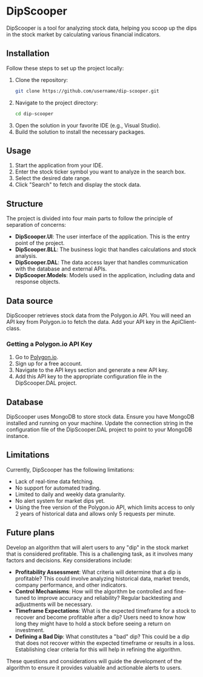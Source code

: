 # DipScooper

DipScooper is a tool for analyzing stock data, helping you scoop up the dips in the stock market by calculating various financial indicators.

## Installation

Follow these steps to set up the project locally:

1. Clone the repository:
    ```sh
    git clone https://github.com/username/dip-scooper.git
    ```
2. Navigate to the project directory:
    ```sh
    cd dip-scooper
    ```
3. Open the solution in your favorite IDE (e.g., Visual Studio).
4. Build the solution to install the necessary packages.

## Usage

1. Start the application from your IDE.
2. Enter the stock ticker symbol you want to analyze in the search box.
3. Select the desired date range.
4. Click "Search" to fetch and display the stock data.

## Structure

The project is divided into four main parts to follow the principle of separation of concerns:

- **DipScooper.UI**: The user interface of the application. This is the entry point of the project.
- **DipScooper.BLL**: The business logic that handles calculations and stock analysis.
- **DipScooper.DAL**: The data access layer that handles communication with the database and external APIs.
- **DipScooper.Models**: Models used in the application, including data and response objects.

## Data source

DipScooper retrieves stock data from the Polygon.io API. You will need an API key from Polygon.io to fetch the data. Add your API key in the ApiClient-class.

### Getting a Polygon.io API Key

1. Go to [Polygon.io](https://polygon.io/).
2. Sign up for a free account.
3. Navigate to the API keys section and generate a new API key.
4. Add this API key to the appropriate configuration file in the DipScooper.DAL project.

## Database

DipScooper uses MongoDB to store stock data. Ensure you have MongoDB installed and running on your machine. Update the connection string in the configuration file of the DipScooper.DAL project to point to your MongoDB instance.

## Limitations

Currently, DipScooper has the following limitations:

- Lack of real-time data fetching.
- No support for automated trading.
- Limited to daily and weekly data granularity.
- No alert system for market dips yet.
- Using the free version of the Polygon.io API, which limits access to only 2 years of historical data and allows only 5 requests per minute.

## Future plans

Develop an algorithm that will alert users to any "dip" in the stock market that is considered profitable. This is a challenging task, as it involves many factors and decisions. Key considerations include:

- **Profitability Assessment**: What criteria will determine that a dip is profitable? This could involve analyzing historical data, market trends, company performance, and other indicators.
- **Control Mechanisms**: How will the algorithm be controlled and fine-tuned to improve accuracy and reliability? Regular backtesting and adjustments will be necessary.
- **Timeframe Expectations**: What is the expected timeframe for a stock to recover and become profitable after a dip? Users need to know how long they might have to hold a stock before seeing a return on investment.
- **Defining a Bad Dip**: What constitutes a "bad" dip? This could be a dip that does not recover within the expected timeframe or results in a loss. Establishing clear criteria for this will help in refining the algorithm.

These questions and considerations will guide the development of the algorithm to ensure it provides valuable and actionable alerts to users.
